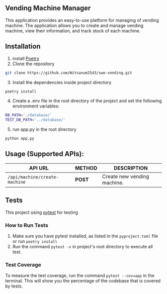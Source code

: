 ## Vending Machine Manager

This application provides an easy-to-use platform for managing of vending machine.
The application allows you to create and manage vending machine,
view their information, and track stock of each machine.

## Installation

1. install [Poetry](https://python-poetry.org/docs/)
2. Clone the repository
```bash
git clone https://github.com/Witsanum2543/swe-vending.git
```
3. Install the dependencies inside project directory
```bash
poetry install
```
4. Create a .env file in the root directory of the project and set the following environment variables:
```bash
DB_PATH='./database/'
TEST_DB_PATH='../database/'
```
5. run app.py in the root directory
```bash
python app.py
```


## Usage (Supported APIs):

| API URL                               | METHOD           | DESCRIPTION                 |
|---------------------------------------|------------------|-----------------------------|
| `/api/machine/create-machine`   | **POST**         | Create new vending machine. |


## Tests

This project using [pytest](https://docs.pytest.org/en/latest/) for testing

### How to Run Tests

1. Make sure you have pytest installed, as listed in the `pyproject.toml` file or run `poetry install`
2. Run the command `pytest -v` in project's root directory to execute all test.

### Test Coverage

To measure the test coverage, run the command `pytest --cov=app` in the terminal. This will show you the percentage of the codebase that is covered by tests.
